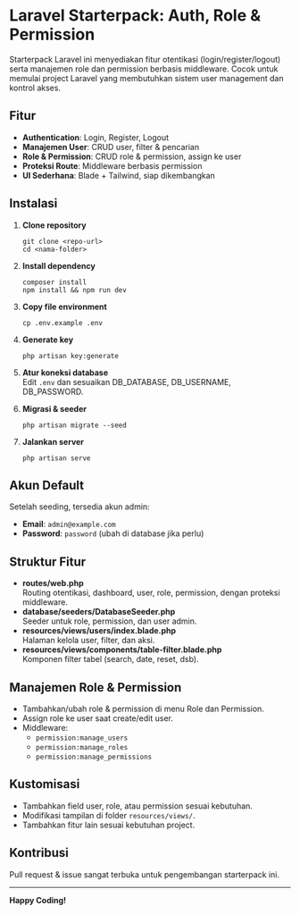 # Laravel Starterpack: Auth, Role & Permission

Starterpack Laravel ini menyediakan fitur otentikasi (login/register/logout) serta manajemen role dan permission berbasis middleware. Cocok untuk memulai project Laravel yang membutuhkan sistem user management dan kontrol akses.

## Fitur

- **Authentication**: Login, Register, Logout
- **Manajemen User**: CRUD user, filter & pencarian
- **Role & Permission**: CRUD role & permission, assign ke user
- **Proteksi Route**: Middleware berbasis permission
- **UI Sederhana**: Blade + Tailwind, siap dikembangkan

## Instalasi

1. **Clone repository**
    ```
    git clone <repo-url>
    cd <nama-folder>
    ```

2. **Install dependency**
    ```
    composer install
    npm install && npm run dev
    ```

3. **Copy file environment**
    ```
    cp .env.example .env
    ```

4. **Generate key**
    ```
    php artisan key:generate
    ```

5. **Atur koneksi database**  
    Edit `.env` dan sesuaikan DB_DATABASE, DB_USERNAME, DB_PASSWORD.

6. **Migrasi & seeder**
    ```
    php artisan migrate --seed
    ```

7. **Jalankan server**
    ```
    php artisan serve
    ```

## Akun Default

Setelah seeding, tersedia akun admin:
- **Email**: `admin@example.com`
- **Password**: `password` (ubah di database jika perlu)

## Struktur Fitur

- **routes/web.php**  
  Routing otentikasi, dashboard, user, role, permission, dengan proteksi middleware.
- **database/seeders/DatabaseSeeder.php**  
  Seeder untuk role, permission, dan user admin.
- **resources/views/users/index.blade.php**  
  Halaman kelola user, filter, dan aksi.
- **resources/views/components/table-filter.blade.php**  
  Komponen filter tabel (search, date, reset, dsb).

## Manajemen Role & Permission

- Tambahkan/ubah role & permission di menu Role dan Permission.
- Assign role ke user saat create/edit user.
- Middleware:  
  - `permission:manage_users`  
  - `permission:manage_roles`  
  - `permission:manage_permissions`

## Kustomisasi

- Tambahkan field user, role, atau permission sesuai kebutuhan.
- Modifikasi tampilan di folder `resources/views/`.
- Tambahkan fitur lain sesuai kebutuhan project.

## Kontribusi

Pull request & issue sangat terbuka untuk pengembangan starterpack ini.

---

**Happy Coding!**
